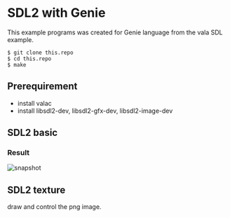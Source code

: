 # SDL2 with Genie

This example programs was created for Genie language
from the vala SDL example.

```
$ git clone this.repo
$ cd this.repo
$ make
```

## Prerequirement

- install valac
- install libsdl2-dev, libsdl2-gfx-dev, libsdl2-image-dev


## SDL2 basic

### Result

![snapshot](raw/snapshot.png)


## SDL2 texture

draw and control the png image.

